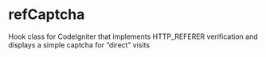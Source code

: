 # refCaptcha
Hook class for CodeIgniter that implements HTTP_REFERER verification and displays a simple captcha for “direct” visits
